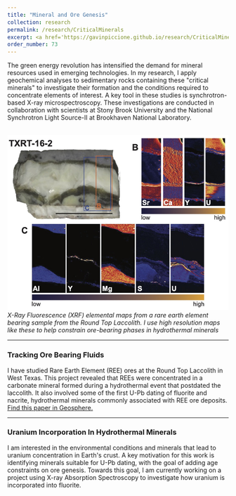 ```yaml
---
title: "Mineral and Ore Genesis"
collection: research
permalink: /research/CriticalMinerals
excerpt: <a href='https://gavinpiccione.github.io/research/CriticalMinerals'><br/><img src='/images/FluoriteREE_C.png'>
order_number: 73
---
```

The green energy revolution has intensified the demand for mineral resources used in emerging technologies. In my research, I apply geochemical analyses to sedimentary rocks containing these "critical minerals" to investigate their formation and the conditions required to concentrate elements of interest. A key tool in these studies is synchrotron-based X-ray microspectroscopy. These investigations are conducted in collaboration with scientists at Stony Brook University and the National Synchrotron Light Source-II at Brookhaven National Laboratory.


<br/><img src='/images/RoundTopXRF.jpg'>
*X-Ray Fluorescence (XRF) elemental maps from a rare earth element bearing sample from the Round Top Laccolith. I use high resolution maps like these to help constrain ore-bearing phases in hydrothermal minerals*

---
### Tracking Ore Bearing Fluids
I have studied Rare Earth Element (REE) ores at the Round Top Laccolith in West Texas. This project revealed that REEs were concentrated in a carbonate mineral formed during a hydrothermal event that postdated the laccolith. It also involved some of the first U-Pb dating of fluorite and nacrite, hydrothermal minerals commonly associated with REE ore deposits. [Find this paper in Geosphere.](https://pubs.geoscienceworld.org/gsa/geosphere/article/15/6/1958/574972/Vein-fluorite-U-Pb-dating-demonstrates-post-6-2-Ma)

---
### Uranium Incorporation In Hydrothermal Minerals
I am interested in the environmental conditions and minerals that lead to uranium concentration in Earth's crust. A key motivation for this work is identifying minerals suitable for U-Pb dating, with the goal of adding age constraints on ore genesis. Towards this goal, I am currently working on a project using X-ray Absorption Spectroscopy to investigate how uranium is incorporated into fluorite.
